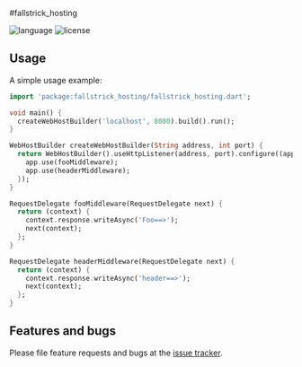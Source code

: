 #fallstrick_hosting

![language](https://woolson.gitee.io/npmer-badge/ilcr-none-none-dart-ffffff-555555-%3E=2.7.0%20%3C3.0.0-ffffff-007ec6-r-t-t.svg)
![license](https://img.shields.io/github/license/Fallstrick/hosting)




## Usage

A simple usage example:

```dart
import 'package:fallstrick_hosting/fallstrick_hosting.dart';

void main() {
  createWebHostBuilder('localhost', 8080).build().run();
}

WebHostBuilder createWebHostBuilder(String address, int port) {
  return WebHostBuilder().useHttpListener(address, port).configure((app) {
    app.use(fooMiddleware);
    app.use(headerMiddleware);
  });
}

RequestDelegate fooMiddleware(RequestDelegate next) {
  return (context) {
    context.response.writeAsync('Foo==>');
    next(context);
  };
}

RequestDelegate headerMiddleware(RequestDelegate next) {
  return (context) {
    context.response.writeAsync('header==>');
    next(context);
  };
}

```

## Features and bugs

Please file feature requests and bugs at the [issue tracker][tracker].

[tracker]: https://github.com/Fallstrick/hosting/issues
